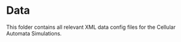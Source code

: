 # Data

This folder contains all relevant XML data config files for the Cellular Automata Simulations.